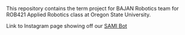 This repository contains the term project for BAJAN Robotics team for ROB421 Applied Robotics class at Oregon State University.


Link to Instagram page showing off our [SAMI Bot](https://www.instagram.com/rob421_sami5/)